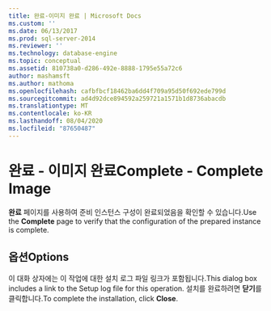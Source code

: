 ```yaml
---
title: 완료-이미지 완료 | Microsoft Docs
ms.custom: ''
ms.date: 06/13/2017
ms.prod: sql-server-2014
ms.reviewer: ''
ms.technology: database-engine
ms.topic: conceptual
ms.assetid: 810738a0-d286-492e-8888-1795e55a72c6
author: mashamsft
ms.author: mathoma
ms.openlocfilehash: cafbfbcf18462ba6dd4f709a95d50f692ede799d
ms.sourcegitcommit: ad4d92dce894592a259721a1571b1d8736abacdb
ms.translationtype: MT
ms.contentlocale: ko-KR
ms.lasthandoff: 08/04/2020
ms.locfileid: "87650487"
---
```

# <a name="complete---complete-image"></a><span data-ttu-id="ad426-102">완료 - 이미지 완료</span><span class="sxs-lookup"><span data-stu-id="ad426-102">Complete - Complete Image</span></span>
  <span data-ttu-id="ad426-103">**완료** 페이지를 사용하여 준비 인스턴스 구성이 완료되었음을 확인할 수 있습니다.</span><span class="sxs-lookup"><span data-stu-id="ad426-103">Use the **Complete** page to verify that the configuration of the prepared instance is complete.</span></span>  
  
## <a name="options"></a><span data-ttu-id="ad426-104">옵션</span><span class="sxs-lookup"><span data-stu-id="ad426-104">Options</span></span>  
 <span data-ttu-id="ad426-105">이 대화 상자에는 이 작업에 대한 설치 로그 파일 링크가 포함됩니다.</span><span class="sxs-lookup"><span data-stu-id="ad426-105">This dialog box includes a link to the Setup log file for this operation.</span></span> <span data-ttu-id="ad426-106">설치를 완료하려면 **닫기**를 클릭합니다.</span><span class="sxs-lookup"><span data-stu-id="ad426-106">To complete the installation, click **Close**.</span></span>  
  
  
